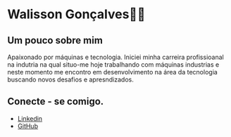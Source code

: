 # Walisson Gonçalves👋🏾

## Um pouco sobre mim 
Apaixonado por máquinas e tecnologia. Iniciei minha carreira profissioanal na indutria na qual situo-me hoje trabalhando com máquinas industrias e neste momento me encontro em desenvolvimento na área da tecnologia buscando novos desafios e apresndizados.

## Conecte - se comigo.

- [Linkedin](https://www.linkedin.com/in/walisson-de-jesus-64691b114/)
- [GitHub](https://github.com/WalissonDjg) 


